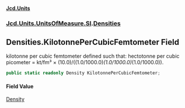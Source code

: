 #### [Jcd.Units](index.md 'index')
### [Jcd.Units.UnitsOfMeasure.SI](Jcd.Units.UnitsOfMeasure.SI.md 'Jcd.Units.UnitsOfMeasure.SI').[Densities](Densities.md 'Jcd.Units.UnitsOfMeasure.SI.Densities')

## Densities.KilotonnePerCubicFemtometer Field

kilotonne per cubic femtometer defined such that: hectotonne per cubic picometer = kt/fm³ ×
(10.0)/((1.0/1000.0)*(1.0/1000.0)*(1.0/1000.0)).

```csharp
public static readonly Density KilotonnePerCubicFemtometer;
```

#### Field Value
[Density](Density.md 'Jcd.Units.UnitTypes.Density')